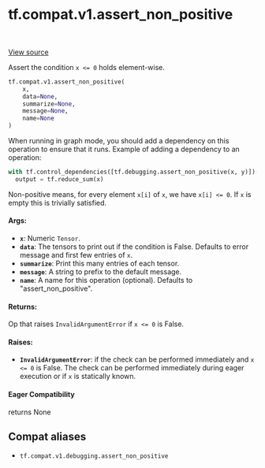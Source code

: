 <div itemscope itemtype="http://developers.google.com/ReferenceObject">
<meta itemprop="name" content="tf.compat.v1.assert_non_positive" />
<meta itemprop="path" content="Stable" />
</div>

# tf.compat.v1.assert_non_positive

<!-- Insert buttons and diff -->

<table class="tfo-notebook-buttons tfo-api" align="left">
</table>

<a target="_blank" href="/code/stable/tensorflow/python/ops/check_ops.py">View source</a>



Assert the condition `x <= 0` holds element-wise.

``` python
tf.compat.v1.assert_non_positive(
    x,
    data=None,
    summarize=None,
    message=None,
    name=None
)
```



<!-- Placeholder for "Used in" -->

When running in graph mode, you should add a dependency on this operation
to ensure that it runs. Example of adding a dependency to an operation:

```python
with tf.control_dependencies([tf.debugging.assert_non_positive(x, y)]):
  output = tf.reduce_sum(x)
```

Non-positive means, for every element `x[i]` of `x`, we have `x[i] <= 0`.
If `x` is empty this is trivially satisfied.

#### Args:


* <b>`x`</b>:  Numeric `Tensor`.
* <b>`data`</b>:  The tensors to print out if the condition is False.  Defaults to
  error message and first few entries of `x`.
* <b>`summarize`</b>: Print this many entries of each tensor.
* <b>`message`</b>: A string to prefix to the default message.
* <b>`name`</b>: A name for this operation (optional).  Defaults to "assert_non_positive".


#### Returns:

Op that raises `InvalidArgumentError` if `x <= 0` is False.




#### Raises:


* <b>`InvalidArgumentError`</b>: if the check can be performed immediately and
  `x <= 0` is False. The check can be performed immediately during 
  eager execution or if `x` is statically known.

#### Eager Compatibility
returns None



## Compat aliases

* `tf.compat.v1.debugging.assert_non_positive`

